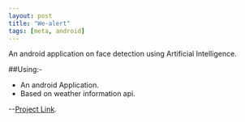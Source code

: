 ```yaml
---
layout: post
title: "We-alert"
tags: [meta, android]
---
```


An android application on face detection using Artificial Intelligence.
<!--more-->
##Using:- 
- An android Application.
- Based on weather information api.



--[Project Link](https://github.com/rahulworld/).

